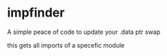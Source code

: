 # impfinder

A simple peace of code to update your .data ptr swap

this gets all imports of a specefic module
